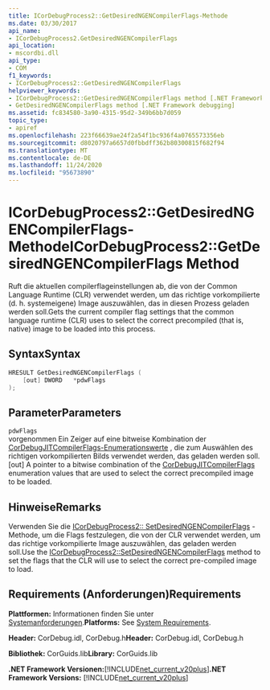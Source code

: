 ```yaml
---
title: ICorDebugProcess2::GetDesiredNGENCompilerFlags-Methode
ms.date: 03/30/2017
api_name:
- ICorDebugProcess2.GetDesiredNGENCompilerFlags
api_location:
- mscordbi.dll
api_type:
- COM
f1_keywords:
- ICorDebugProcess2::GetDesiredNGENCompilerFlags
helpviewer_keywords:
- ICorDebugProcess2::GetDesiredNGENCompilerFlags method [.NET Framework debugging]
- GetDesiredNGENCompilerFlags method [.NET Framework debugging]
ms.assetid: fc834580-3a90-4315-95d2-349b6bb7d059
topic_type:
- apiref
ms.openlocfilehash: 223f66639ae24f2a54f1bc936f4a0765573356eb
ms.sourcegitcommit: d8020797a6657d0fbbdff362b80300815f682f94
ms.translationtype: MT
ms.contentlocale: de-DE
ms.lasthandoff: 11/24/2020
ms.locfileid: "95673890"
---
```

# <a name="icordebugprocess2getdesiredngencompilerflags-method"></a><span data-ttu-id="28eb6-102">ICorDebugProcess2::GetDesiredNGENCompilerFlags-Methode</span><span class="sxs-lookup"><span data-stu-id="28eb6-102">ICorDebugProcess2::GetDesiredNGENCompilerFlags Method</span></span>

<span data-ttu-id="28eb6-103">Ruft die aktuellen compilerflageinstellungen ab, die von der Common Language Runtime (CLR) verwendet werden, um das richtige vorkompilierte (d. h. systemeigene) Image auszuwählen, das in diesen Prozess geladen werden soll.</span><span class="sxs-lookup"><span data-stu-id="28eb6-103">Gets the current compiler flag settings that the common language runtime (CLR) uses to select the correct precompiled (that is, native) image to be loaded into this process.</span></span>  
  
## <a name="syntax"></a><span data-ttu-id="28eb6-104">Syntax</span><span class="sxs-lookup"><span data-stu-id="28eb6-104">Syntax</span></span>  
  
```cpp  
HRESULT GetDesiredNGENCompilerFlags (  
    [out] DWORD   *pdwFlags  
);  
```  
  
## <a name="parameters"></a><span data-ttu-id="28eb6-105">Parameter</span><span class="sxs-lookup"><span data-stu-id="28eb6-105">Parameters</span></span>  

 `pdwFlags`  
 <span data-ttu-id="28eb6-106">vorgenommen Ein Zeiger auf eine bitweise Kombination der [CorDebugJITCompilerFlags-Enumerationswerte](cordebugjitcompilerflags-enumeration.md) , die zum Auswählen des richtigen vorkompilierten Bilds verwendet werden, das geladen werden soll.</span><span class="sxs-lookup"><span data-stu-id="28eb6-106">[out] A pointer to a bitwise combination of the [CorDebugJITCompilerFlags](cordebugjitcompilerflags-enumeration.md) enumeration values that are used to select the correct precompiled image to be loaded.</span></span>  
  
## <a name="remarks"></a><span data-ttu-id="28eb6-107">Hinweise</span><span class="sxs-lookup"><span data-stu-id="28eb6-107">Remarks</span></span>  

 <span data-ttu-id="28eb6-108">Verwenden Sie die [ICorDebugProcess2:: SetDesiredNGENCompilerFlags](icordebugprocess2-setdesiredngencompilerflags-method.md) -Methode, um die Flags festzulegen, die von der CLR verwendet werden, um das richtige vorkompilierte Image auszuwählen, das geladen werden soll.</span><span class="sxs-lookup"><span data-stu-id="28eb6-108">Use the [ICorDebugProcess2::SetDesiredNGENCompilerFlags](icordebugprocess2-setdesiredngencompilerflags-method.md) method to set the flags that the CLR will use to select the correct pre-compiled image to load.</span></span>  
  
## <a name="requirements"></a><span data-ttu-id="28eb6-109">Requirements (Anforderungen)</span><span class="sxs-lookup"><span data-stu-id="28eb6-109">Requirements</span></span>  

 <span data-ttu-id="28eb6-110">**Plattformen:** Informationen finden Sie unter [Systemanforderungen](../../get-started/system-requirements.md).</span><span class="sxs-lookup"><span data-stu-id="28eb6-110">**Platforms:** See [System Requirements](../../get-started/system-requirements.md).</span></span>  
  
 <span data-ttu-id="28eb6-111">**Header:** CorDebug.idl, CorDebug.h</span><span class="sxs-lookup"><span data-stu-id="28eb6-111">**Header:** CorDebug.idl, CorDebug.h</span></span>  
  
 <span data-ttu-id="28eb6-112">**Bibliothek:** CorGuids.lib</span><span class="sxs-lookup"><span data-stu-id="28eb6-112">**Library:** CorGuids.lib</span></span>  
  
 <span data-ttu-id="28eb6-113">**.NET Framework Versionen:**[!INCLUDE[net_current_v20plus](../../../../includes/net-current-v20plus-md.md)]</span><span class="sxs-lookup"><span data-stu-id="28eb6-113">**.NET Framework Versions:** [!INCLUDE[net_current_v20plus](../../../../includes/net-current-v20plus-md.md)]</span></span>
